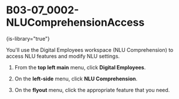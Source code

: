 # B03-07_0002-NLUComprehensionAccess

{is-library="true"}

<snippet id="B03-07_0002-NLUComprehensionAccess_snippet">



You'll use the Digital Employees workspace (NLU Comprehension) to access NLU features and modify NLU settings.

1. From the **top left main** menu, click **Digital Employees**.

2. On the **left-side** menu, click **NLU Comprehension**.

3. On the **flyout** menu, click the appropriate feature that you need.



</snippet>